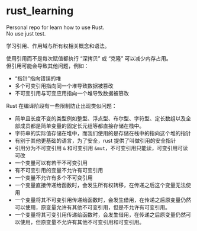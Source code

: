 # rust_learning
Personal repo for learn how to use Rust.  
No use just test.

学习引用、作用域与所有权相关概念和语法。

使用引用而不是每次赋值都执行 “深拷贝” 或 “克隆” 可以减少内存占用。  
但引用可能会导致其他问题，例如：
* “指针”指向错误的堆
* 多个可变引用指向同一个堆导致数据被篡改
* 不可变引用与可变应用指向一个堆导致数据被篡改

Rust 在编译阶段有一些限制防止出现类似问题：
* 简单且长度不变的类型例如整型、浮点型、布尔型、字符型、定长数组以及全部成员都是简单变量的固定长元组等都直接存储在栈中。
* 字符串的实际值存储在堆中，而我们使用的是存储在栈中的指向这个堆的指针
* 有别于其他更基础的语言，为了安全，rust 提供了叫做引用的安全指针
* 引用分为不可变引用 `&` 和可变引用 `&mut`，不可变引用只能读，可变引用可读可改
* 一个变量可以有若干不可变引用
* 有不可变引用的变量不允许有可变引用
* 一个变量不允许有多个不可变引用
* 一个变量直接传递给函数时，会发生所有权转移，在传递之后这个变量无法使用
* 一个变量将其不可变引用传递给函数时，会发生借用，在传递之后原变量仍然可以使用，原变量允许有其他不可变引用，但是不允许有可变引用。
* 一个变量将其可变引用传递给函数时，会发生借用，在传递之后原变量仍然可以使用，但原变量不允许有其他不可变引用和可变引用。